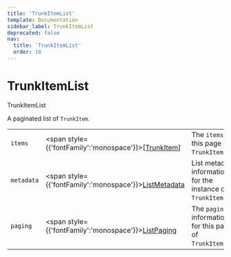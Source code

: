 ```yaml
---
title: 'TrunkItemList'
template: Documentation
sidebar_label: TrunkItemList
deprecated: false
nav:
  title: 'TrunkItemList'
  order: 10
---
```


# TrunkItemList

<div style={{'fontFamily':'monospace'}}><span style={{'fontSize':'1.5rem','fontWeight':500}}>TrunkItemList</span></div>



A paginated list of `TrunkItem`.

| | | |
| -- | -- | -- |
| `items` | <span style={{'fontFamily':'monospace'}}>[<a href="/guardrails/docs/reference/graphql/object/TrunkItem">TrunkItem</a>]</span> | The `items` for this page of `TrunkItemList`. |
| `metadata` | <span style={{'fontFamily':'monospace'}}><a href="/guardrails/docs/reference/graphql/object/ListMetadata">ListMetadata</a></span> | List metadata information for the instance of `TrunkItemList`. |
| `paging` | <span style={{'fontFamily':'monospace'}}><a href="/guardrails/docs/reference/graphql/object/ListPaging">ListPaging</a></span> | The `paging` information for this page of `TrunkItemList`. |